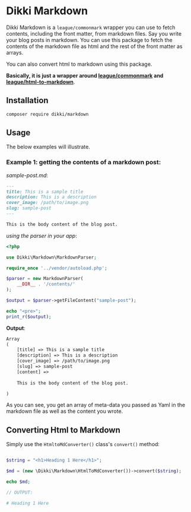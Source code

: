 # Dikki Markdown

Dikki Markdown is a `league/commonmark` wrapper you can use to fetch contents, including the front matter, from markdown
files. Say you
write your blog posts in markdown. You can use this package to fetch the contents of the markdown file as html and the
rest of the front matter as arrays.

You can also convert html to markdown using this package.

**Basically, it is just a wrapper around [league/commonmark](https://commonmark.thephpleague.com)
and [league/html-to-markdown](https://github.com/thephpleague/html-to-markdown)**.

## Installation

```bash
composer require dikki/markdown
```

## Usage

The below examples will illustrate.

### **Example 1: getting the contents of a markdown post**:

_sample-post.md_:

```md
---
title: This is a sample title
description: This is a description
cover_image: /path/to/image.png
slug: sample-post
---

This is the body content of the blog post.

```

_using the parser in your app_:

```php
<?php

use Dikki\Markdown\MarkdownParser;

require_once '../vendor/autoload.php';

$parser = new MarkdownParser(
    __DIR__ . '/contents/'
);

$output = $parser->getFileContent("sample-post");

echo "<pre>";
print_r($output);
```

**Output**:

```html
Array
(
    [title] => This is a sample title
    [description] => This is a description
    [cover_image] => /path/to/image.png
    [slug] => sample-post
    [content] =>
    
    This is the body content of the blog post.

)

```

As you can see, you get an array of meta-data you passed as Yaml in the markdown file as well as the content you wrote.

## Converting Html to Markdown

Simply use the `HtmltoMdConverter()` class's `convert()` method:

```php

$string = "<h1>Heading 1 Here</h1>";

$md = (new \Dikki\Markdown\HtmlToMdConverter())->convert($string);

echo $md;

// OUTPUT:

# Heading 1 Here

```